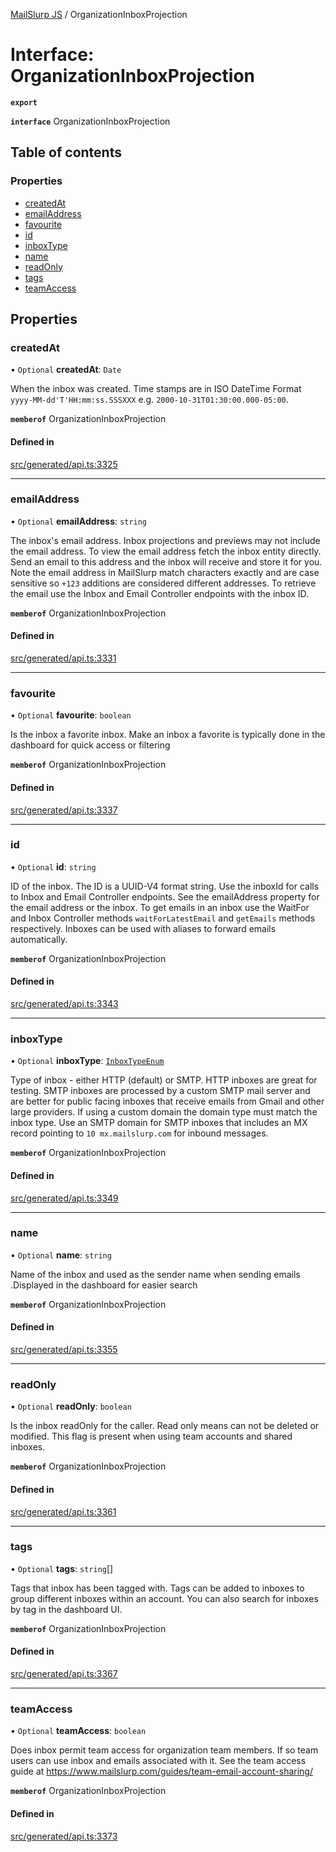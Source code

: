 [MailSlurp JS](../README.md) / OrganizationInboxProjection

# Interface: OrganizationInboxProjection

**`export`**

**`interface`** OrganizationInboxProjection

## Table of contents

### Properties

- [createdAt](OrganizationInboxProjection.md#createdat)
- [emailAddress](OrganizationInboxProjection.md#emailaddress)
- [favourite](OrganizationInboxProjection.md#favourite)
- [id](OrganizationInboxProjection.md#id)
- [inboxType](OrganizationInboxProjection.md#inboxtype)
- [name](OrganizationInboxProjection.md#name)
- [readOnly](OrganizationInboxProjection.md#readonly)
- [tags](OrganizationInboxProjection.md#tags)
- [teamAccess](OrganizationInboxProjection.md#teamaccess)

## Properties

### createdAt

• `Optional` **createdAt**: `Date`

When the inbox was created. Time stamps are in ISO DateTime Format `yyyy-MM-dd'T'HH:mm:ss.SSSXXX` e.g. `2000-10-31T01:30:00.000-05:00`.

**`memberof`** OrganizationInboxProjection

#### Defined in

[src/generated/api.ts:3325](https://github.com/mailslurp/mailslurp-client/blob/6bcf839/src/generated/api.ts#L3325)

___

### emailAddress

• `Optional` **emailAddress**: `string`

The inbox's email address. Inbox projections and previews may not include the email address. To view the email address fetch the inbox entity directly. Send an email to this address and the inbox will receive and store it for you. Note the email address in MailSlurp match characters exactly and are case sensitive so `+123` additions are considered different addresses. To retrieve the email use the Inbox and Email Controller endpoints with the inbox ID.

**`memberof`** OrganizationInboxProjection

#### Defined in

[src/generated/api.ts:3331](https://github.com/mailslurp/mailslurp-client/blob/6bcf839/src/generated/api.ts#L3331)

___

### favourite

• `Optional` **favourite**: `boolean`

Is the inbox a favorite inbox. Make an inbox a favorite is typically done in the dashboard for quick access or filtering

**`memberof`** OrganizationInboxProjection

#### Defined in

[src/generated/api.ts:3337](https://github.com/mailslurp/mailslurp-client/blob/6bcf839/src/generated/api.ts#L3337)

___

### id

• `Optional` **id**: `string`

ID of the inbox. The ID is a UUID-V4 format string. Use the inboxId for calls to Inbox and Email Controller endpoints. See the emailAddress property for the email address or the inbox. To get emails in an inbox use the WaitFor and Inbox Controller methods `waitForLatestEmail` and `getEmails` methods respectively. Inboxes can be used with aliases to forward emails automatically.

**`memberof`** OrganizationInboxProjection

#### Defined in

[src/generated/api.ts:3343](https://github.com/mailslurp/mailslurp-client/blob/6bcf839/src/generated/api.ts#L3343)

___

### inboxType

• `Optional` **inboxType**: [`InboxTypeEnum`](../enums/OrganizationInboxProjection.InboxTypeEnum.md)

Type of inbox - either HTTP (default) or SMTP. HTTP inboxes are great for testing. SMTP inboxes are processed by a custom SMTP mail server and are better for public facing inboxes that receive emails from Gmail and other large providers. If using a custom domain the domain type must match the inbox type. Use an SMTP domain for SMTP inboxes that includes an MX record pointing to `10 mx.mailslurp.com` for inbound messages.

**`memberof`** OrganizationInboxProjection

#### Defined in

[src/generated/api.ts:3349](https://github.com/mailslurp/mailslurp-client/blob/6bcf839/src/generated/api.ts#L3349)

___

### name

• `Optional` **name**: `string`

Name of the inbox and used as the sender name when sending emails .Displayed in the dashboard for easier search

**`memberof`** OrganizationInboxProjection

#### Defined in

[src/generated/api.ts:3355](https://github.com/mailslurp/mailslurp-client/blob/6bcf839/src/generated/api.ts#L3355)

___

### readOnly

• `Optional` **readOnly**: `boolean`

Is the inbox readOnly for the caller. Read only means can not be deleted or modified. This flag is present when using team accounts and shared inboxes.

**`memberof`** OrganizationInboxProjection

#### Defined in

[src/generated/api.ts:3361](https://github.com/mailslurp/mailslurp-client/blob/6bcf839/src/generated/api.ts#L3361)

___

### tags

• `Optional` **tags**: `string`[]

Tags that inbox has been tagged with. Tags can be added to inboxes to group different inboxes within an account. You can also search for inboxes by tag in the dashboard UI.

**`memberof`** OrganizationInboxProjection

#### Defined in

[src/generated/api.ts:3367](https://github.com/mailslurp/mailslurp-client/blob/6bcf839/src/generated/api.ts#L3367)

___

### teamAccess

• `Optional` **teamAccess**: `boolean`

Does inbox permit team access for organization team members. If so team users can use inbox and emails associated with it. See the team access guide at https://www.mailslurp.com/guides/team-email-account-sharing/

**`memberof`** OrganizationInboxProjection

#### Defined in

[src/generated/api.ts:3373](https://github.com/mailslurp/mailslurp-client/blob/6bcf839/src/generated/api.ts#L3373)
